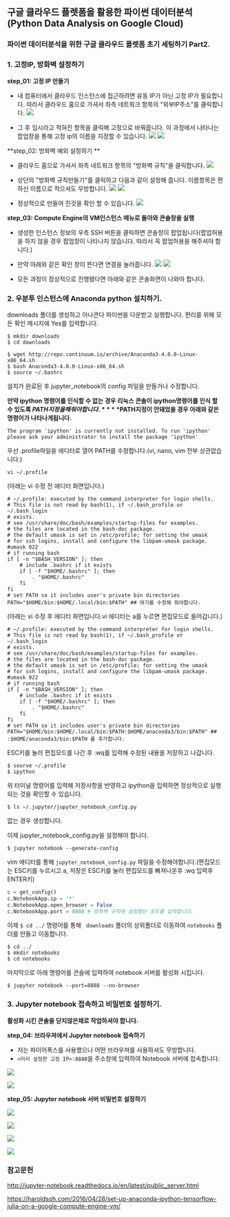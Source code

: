 ## 구글 클라우드 플렛폼을 활용한 파이썬 데이터분석(Python Data Analysis on Google Cloud)

### 파이썬 데이터분석을 위한 구글 클라우드 플렛폼 초기 세팅하기 Part2.
### 1. 고정IP, 방화벽 설정하기
**step_01: 고정 IP 만들기**

* 내 컴퓨터에서 클라우드 인스턴스에 접근하려면 유동 IP가 아닌 고정 IP가 필요합니다. 따라서 클라우드 홈으로 가셔서 좌측 네트워크 항목의 "외부IP주소"를 클릭합니다.
![](https://github.com/pizza12333/project_repo/blob/master/google_cloud/img/18.png?raw=true)

* 그 후 임시라고 적혀진 항목을 클릭해 고정으로 바꿔줍니다. 이 과정에서 나타나는 팝업창을 통해 고정 ip의 이름을 지정할 수 있습니다. 
![](https://github.com/pizza12333/project_repo/blob/master/google_cloud/img/19.png?raw=true)
![](https://github.com/pizza12333/project_repo/blob/master/google_cloud/img/20.png?raw=true)

**step_02: 방화벽 예외 설정하기 **

* 클라우드 홈으로 가셔서 좌측 네트워크 항목의 "방화벽 규칙"을 클릭합니다.
![](https://github.com/pizza12333/project_repo/blob/master/google_cloud/img/21.png?raw=true)

* 상단의 "방화벽 규칙만들기"를 클릭하고 다음과 같이 설정해 줍니다. 이름항목은 편하신 이름으로 적으셔도 무방합니다.
![](https://github.com/pizza12333/project_repo/blob/master/google_cloud/img/22.png?raw=true)
![](https://github.com/pizza12333/project_repo/blob/master/google_cloud/img/23.png?raw=true)

* 정상적으로 만들어 진것을 확인 할 수 있습니다.
![](https://github.com/pizza12333/project_repo/blob/master/google_cloud/img/24.png?raw=true)


**step_03: Compute Engine의 VM인스턴스 메뉴로 돌아와 콘솔창을 실행**

* 생성한 인스턴스 정보의 우측 SSH 버튼을 클릭하면 콘솔창이 팝업됩니다(팝업허용을 하지 않을 경우 팝업창이 나타나지 않습니다. 따라서 꼭 팝업허용을 해주셔야 합니다.)

* 만약 아래와 같은 확인 창이 뜬다면 연결을 눌러줍니다.
![](https://github.com/pizza12333/project_repo/blob/master/google_cloud/img/25.png?raw=true)
![](https://github.com/pizza12333/project_repo/blob/master/google_cloud/img/26.png?raw=true)

* 모든 과정이 정상적으로 진행됐다면 아래와 같은 콘솔화면이 나와야 합니다.

### 2. 우분투 인스턴스에 Anaconda python 설치하기.
downloads 폴더를 생성하고 아나콘다 파이썬을 다운받고 실행합니다. 편리를 위해  모든 확인 메시지에  Yes를 입력합니다.


	$ mkdir downloads
	$ cd downloads
	
	$ wget http://repo.continuum.io/archive/Anaconda3-4.0.0-Linux-x86_64.sh
	$ bash Anaconda3-4.0.0-Linux-x86_64.sh
	$ source ~/.bashrc
	

설치가 완료된 후 jupyter_notebook의 config 파일을 만들거나 수정합니다.

**만약 ipython 명령어를 인식할 수 없는 경우 리눅스 콘솔이 ipython명령어를 인식 할 수 있도록 $PATH 지정을 해줘야합니다.**
**$PATH지정이 안돼었을 경우 아래와 같은 명령어가 나타나게됩니다.**
```
The program 'ipython' is currently not installed. To run 'ipython' please ask your administrator to install the package 'ipython'
```
우선 .profile파일을 에디터로 열어 PATH를 수정합니다.(vi, nano, vim 전부 상관없습니다.)
``` 
vi ~/.profile
```
(아래는 vi 수정 전 에디터 화면입니다.)
```
# ~/.profile: executed by the command interpreter for login shells.
# This file is not read by bash(1), if ~/.bash_profile or ~/.bash_login
# exists.
# see /usr/share/doc/bash/examples/startup-files for examples.
# the files are located in the bash-doc package.
# the default umask is set in /etc/profile; for setting the umask
# for ssh logins, install and configure the libpam-umask package.
#umask 022
# if running bash
if [ -n "$BASH_VERSION" ]; then
    # include .bashrc if it exists
    if [ -f "$HOME/.bashrc" ]; then
        . "$HOME/.bashrc"
    fi
fi
# set PATH so it includes user's private bin directories
PATH="$HOME/bin:$HOME/.local/bin:$PATH" ## 여기를 수정해 줘야합니다.
```

(아래는 vi 수정 후 에디터 화면입니다.vi 에디터는 a를 누르면 편집모드로 들어갑니다.)
```
# ~/.profile: executed by the command interpreter for login shells.
# This file is not read by bash(1), if ~/.bash_profile or ~/.bash_login
# exists.
# see /usr/share/doc/bash/examples/startup-files for examples.
# the files are located in the bash-doc package.
# the default umask is set in /etc/profile; for setting the umask
# for ssh logins, install and configure the libpam-umask package.
#umask 022
# if running bash
if [ -n "$BASH_VERSION" ]; then
    # include .bashrc if it exists
    if [ -f "$HOME/.bashrc" ]; then
        . "$HOME/.bashrc"
    fi
fi
# set PATH so it includes user's private bin directories
PATH="$HOME/bin:$HOME/.local/bin:$PATH:$HOME/anaconda3/bin:$PATH" ## :$HOME/anaconda3/bin:$PATH 를 추가합니다.
```
ESC키를 눌러 편집모드를 나간 후 :wq를 입력해 수정된 내용을 저장하고 나갑니다.

```
$ sourve ~/.profile
$ ipython
```
위 터미널 명령어를 입력해 저장사항을 반영하고 ipython을 입력하면 정상적으로 실행되는 것을 확인할 수 있습니다.

```		
$ ls ~/.jupyter/jupyter_notebook_config.py
```

없는 경우 생성합니다.


이제 jupyter_notebook_config.py을 설정해야 합니다.
```
$ jupyter notebook --generate-config
```

vim 에디터를 통해 ```jupyter_notebook_config.py``` 파일을 수정해야합니다.(편집모드는 ESC키를 누르시고 a, 저장은 ESC키를 눌러 편집모드를 빠져나온후 :wq 입력후 ENTER키)

```python
c = get_config()
c.NotebookApp.ip = '*'
c.NotebookApp.open_browser = False
c.NotebookApp.port = 8888 # 방화벽 규칙에 설정했던 포트를 입력합니다.
```

이제  ```$ cd ../``` 명령어를 통해 ``` downloads``` 폴더의 상위폴더로 이동하여 ```notebooks``` 폴더를 만들고 이동합니다.

```
$ cd ../
$ mkdir notebooks
$ cd notebooks
```

마지막으로 아래 명령어를 콘솔에 입력하여 notebook 서버를 활성화 시킵니다. 

```
$ jupyter notebook --port=8888 --no-browser
```

### 3. Jupyter notebook 접속하고 비밀번호 설정하기.

**활성화 시킨 콘솔을 닫지않은채로 작업하셔야 합니다.**

**step_04: 브라우져에서 Jupyter notebook 접속하기**

* 저는 파이어폭스를 사용했으나 어떤 브라우져를 사용하셔도 무방합니다.
* ```<미리 설정한 고정 IP>:8888```을  주소창에 입력하여 Notebook 서버에 접속합니다.

![](https://github.com/pizza12333/project_repo/blob/master/google_cloud/img/32.png?raw=true)

![](https://github.com/pizza12333/project_repo/blob/master/google_cloud/img/33-1.png?raw=true)

**step_05: Jupyter notebook 서버 비밀번호 설정하기**

![](https://github.com/pizza12333/project_repo/blob/master/google_cloud/img/34.png?raw=true)

![](https://github.com/pizza12333/project_repo/blob/master/google_cloud/img/35.png?raw=true)

![](https://github.com/pizza12333/project_repo/blob/master/google_cloud/img/36.png?raw=true)

![](https://github.com/pizza12333/project_repo/blob/master/google_cloud/img/37.png?raw=true)

### 참고문헌
http://jupyter-notebook.readthedocs.io/en/latest/public_server.html

https://haroldsoh.com/2016/04/28/set-up-anaconda-ipython-tensorflow-julia-on-a-google-compute-engine-vm/

